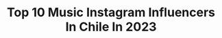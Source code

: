 ---
title: Top 10 Music Instagram Influencers In Chile In 2023
description: >-
  Find top music Instagram influencers in Chile in 2023. Most popular hashtags: #instagood #instadaily #music.
platform: Instagram
hits: 214
text_top: See the most popular Instagram profiles on inBeat.
text_bottom: Our search engine holds 214 Instagram influencers like this in Chile for you to collaborate.
profiles:
  - username: "luisd07"
    fullname: >-
      Luis De⚡️
    bio: >-
      La gatita de mi video musical: 🐱 @barbie_kiut
    location: "Chile"
    followers: 30427
    engagement: 560
    commentsToLikes: 0.221356
    id: ck5hsfrdhwizt0i11pg9gsx7v
    verified: false
    hashtags: "#gracias, #hashtag, #sinfiltro"
  - username: "aldho"
    fullname: >-
      Aldo  Martinez
    bio: >-
      Amante de la música 🎶, Enemigo directo de la iniquidad !! “Las redes sociales no determinan el calibre de una persona” 📸📽📷 👇🏼👇🏼👇🏼
    location: "Chile"
    followers: 30500
    engagement: 1148
    commentsToLikes: 0.056262
    id: ck15p9qc5wsp60i19yeuz5j5l
    verified: false
    hashtags: "#fesiluz, #fesiluzchile, #2020, #salud"
  - username: "xue.ie"
    fullname: >-
      Xué  ⚽️
    bio: >-
      La ⚽️ siempre al 🔟 RiquelMessista Fútbol, marihuana, animales y música en vivo. Productora y Doble de riesgo PS4: Xue-ie10 MEMES: @ordure_sudaca
    location: "Chile"
    followers: 55004
    engagement: 591
    commentsToLikes: 0.022043
    id: ck5heo5rftxsm0i110zcnv02k
    verified: false
    hashtags: ""
  - username: "vinnatti"
    fullname: >-
      TINA
    bio: >-
      ‍‍ ‍‍‍ 　♌‍‍ ‍ ‍ sing, dance, music production @prodbyatina my music account! ‍📩 — wiggumv@gmail.com
    location: "Chile"
    followers: 31041
    engagement: 1471
    commentsToLikes: 0.015004
    id: ck5q54jr8rcjx0i114gnumxt9
    verified: false
    hashtags: "#staytonight, #chunghacover, #hyuna, #imnotcool"
  - username: "djkili"
    fullname: >-
      Dj Kili
    bio: >-
      🎧 Dj desde los 13 🎹 Tech House Music 📱 Booking @robinson_anriquez ⚡️ Out Now ⬇️
    location: "Chile"
    followers: 19224
    engagement: 826
    commentsToLikes: 0.035552
    id: ck14jc7l3jlri0i19tt4jby5f
    verified: false
    hashtags: "#shishigang, #perreoflayte, #foda, #desayunofeliz"
  - username: "dulceyagrazmusic"
    fullname: >-
      Dulce y Agraz ✧
    bio: >-
      Compositora / Música-Poeta ✍️✨ Contact: contacto@dulceyagrazmusic.cl Management: nbenavente@dulceyagrazmusic.cl Escucha “Quiero Que Seas Tú” 👇🏼
    location: "Chile"
    followers: 32273
    engagement: 627
    commentsToLikes: 0.019890
    id: ck5c07ylzsm2t0i1178izbuw3
    verified: false
    hashtags: "#challengeeligeeducar, #qqst"
  - username: "nevenilic"
    fullname: >-
      Neven Ilic Vigil
    bio: >-
      Cantante, Compositor y Productor Musical Finalista #Festivaldeviña2019. 🏳️‍🌈 Mi productora es @haus.of.fenix Ya disponible @elcuentodelfenix 🔥
    location: "Chile"
    followers: 101226
    engagement: 143
    commentsToLikes: 0.395260
    id: ck15pfhg8xmrr0i19hjzuijcr
    verified: true
    hashtags: "#kingshawaiiancl, #lambily, #cajafe, #rainonme"
  - username: "yahismusica"
    fullname: >-
      YAHIS
    bio: >-
      Música, compositora, autora, cantante, pianista, Psicóloga, con expresiones artísticas en la pintura y escritura.
    location: "Chile"
    followers: 2510
    engagement: 1032
    commentsToLikes: 0.145075
    id: ck6u73qzbjaw00j715lwu4ved
    verified: false
    hashtags: "#festivalpatagonia, #musica, #fluirconlavida, #creacion"
  - username: "nicoalamoj"
    fullname: >-
      𝗡𝗜𝗖𝗢𝗟𝗔́𝗦 𝗔𝗟𝗔𝗠𝗢
    bio: >-
      La música me transporta ✨ Estoy trabajando en mi próximo disco.
    location: "Chile"
    followers: 30660
    engagement: 392
    commentsToLikes: 0.096084
    id: ck5hfos5xyjmu0i11j0fuetnp
    verified: false
    hashtags: "#menstyle, #love, #fitnessmotivation, #instadaily"
  - username: "peque_2_"
    fullname: >-
      ⚜ 𝐆𝐞𝐧𝐞𝐬𝐢𝐬 ⚜
    bio: >-
      👑𝐓𝐢𝐤 𝐓𝐨𝐤:Ｐｅｑｕｅ_２👑 MUSIC 🤍@genessiss_2 🖤@makeuppeque
    location: "Chile"
    followers: 10447
    engagement: 1107
    commentsToLikes: 0.033417
    id: ckaovl4e6511e0i78hgt529z4
    verified: false
    hashtags: "#chilena, #mujer, #instatiktok, #likelike"
---